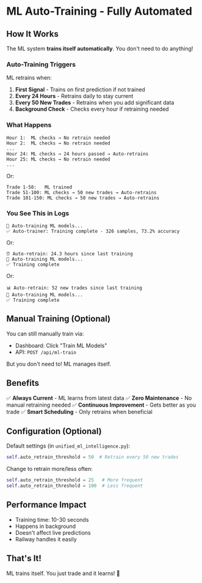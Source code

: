 # ML Auto-Training - Fully Automated

## How It Works

The ML system **trains itself automatically**. You don't need to do anything!

### Auto-Training Triggers

ML retrains when:

1. **First Signal** - Trains on first prediction if not trained
2. **Every 24 Hours** - Retrains daily to stay current
3. **Every 50 New Trades** - Retrains when you add significant data
4. **Background Check** - Checks every hour if retraining needed

### What Happens

```
Hour 1:  ML checks → No retrain needed
Hour 2:  ML checks → No retrain needed
...
Hour 24: ML checks → 24 hours passed → Auto-retrains
Hour 25: ML checks → No retrain needed
...
```

Or:

```
Trade 1-50:   ML trained
Trade 51-100: ML checks → 50 new trades → Auto-retrains
Trade 101-150: ML checks → 50 new trades → Auto-retrains
```

### You See This in Logs

```
🔄 Auto-training ML models...
✅ Auto-trainer: Training complete - 326 samples, 73.2% accuracy
```

Or:

```
⏰ Auto-retrain: 24.3 hours since last training
🔄 Auto-training ML models...
✅ Training complete
```

Or:

```
📊 Auto-retrain: 52 new trades since last training
🔄 Auto-training ML models...
✅ Training complete
```

## Manual Training (Optional)

You can still manually train via:
- Dashboard: Click "Train ML Models"
- API: `POST /api/ml-train`

But you don't need to! ML manages itself.

## Benefits

✅ **Always Current** - ML learns from latest data
✅ **Zero Maintenance** - No manual retraining needed
✅ **Continuous Improvement** - Gets better as you trade
✅ **Smart Scheduling** - Only retrains when beneficial

## Configuration (Optional)

Default settings (in `unified_ml_intelligence.py`):
```python
self.auto_retrain_threshold = 50  # Retrain every 50 new trades
```

Change to retrain more/less often:
```python
self.auto_retrain_threshold = 25   # More frequent
self.auto_retrain_threshold = 100  # Less frequent
```

## Performance Impact

- Training time: 10-30 seconds
- Happens in background
- Doesn't affect live predictions
- Railway handles it easily

## That's It!

ML trains itself. You just trade and it learns! 🤖
